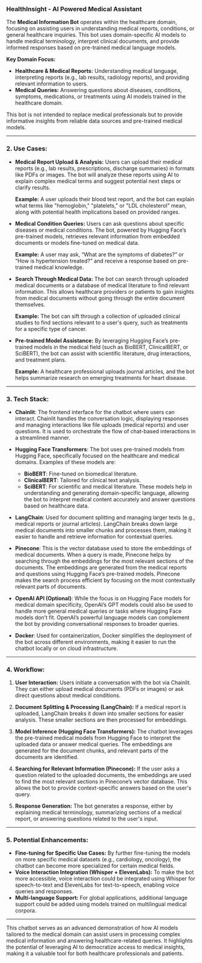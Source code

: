 ### HealthInsight - AI Powered Medical Assistant

The **Medical Information Bot** operates within the healthcare domain, focusing on assisting users in understanding medical reports, conditions, or general healthcare inquiries. This bot uses domain-specific AI models to handle medical terminology, interpret clinical documents, and provide informed responses based on pre-trained medical language models. 

**Key Domain Focus:**
- **Healthcare & Medical Reports:** Understanding medical language, interpreting reports (e.g., lab results, radiology reports), and providing relevant information to users.
- **Medical Queries:** Answering questions about diseases, conditions, symptoms, medications, or treatments using AI models trained in the healthcare domain.

This bot is not intended to replace medical professionals but to provide informative insights from reliable data sources and pre-trained medical models.

---

### **2. Use Cases:**

- **Medical Report Upload & Analysis:** Users can upload their medical reports (e.g., lab results, prescriptions, discharge summaries) in formats like PDFs or images. The bot will analyze these reports using AI to explain complex medical terms and suggest potential next steps or clarify results.
  
  **Example:** A user uploads their blood test report, and the bot can explain what terms like "hemoglobin," "platelets," or "LDL cholesterol" mean, along with potential health implications based on provided ranges.

- **Medical Condition Queries:** Users can ask questions about specific diseases or medical conditions. The bot, powered by Hugging Face’s pre-trained models, retrieves relevant information from embedded documents or models fine-tuned on medical data.

  **Example:** A user may ask, “What are the symptoms of diabetes?” or “How is hypertension treated?” and receive a response based on pre-trained medical knowledge.

- **Search Through Medical Data:** The bot can search through uploaded medical documents or a database of medical literature to find relevant information. This allows healthcare providers or patients to gain insights from medical documents without going through the entire document themselves.

  **Example:** The bot can sift through a collection of uploaded clinical studies to find sections relevant to a user's query, such as treatments for a specific type of cancer.

- **Pre-trained Model Assistance:** By leveraging Hugging Face’s pre-trained models in the medical field (such as BioBERT, ClinicalBERT, or SciBERT), the bot can assist with scientific literature, drug interactions, and treatment plans.

  **Example:** A healthcare professional uploads journal articles, and the bot helps summarize research on emerging treatments for heart disease.

---

### **3. Tech Stack:**

- **Chainlit**: The frontend interface for the chatbot where users can interact. Chainlit handles the conversation logic, displaying responses and managing interactions like file uploads (medical reports) and user questions. It is used to orchestrate the flow of chat-based interactions in a streamlined manner.

- **Hugging Face Transformers**: The bot uses pre-trained models from Hugging Face, specifically focused on the healthcare and medical domains. Examples of these models are:
  - **BioBERT**: Fine-tuned on biomedical literature.
  - **ClinicalBERT**: Tailored for clinical text analysis.
  - **SciBERT**: For scientific and medical literature.
  These models help in understanding and generating domain-specific language, allowing the bot to interpret medical content accurately and answer questions based on healthcare data.

- **LangChain**: Used for document splitting and managing larger texts (e.g., medical reports or journal articles). LangChain breaks down large medical documents into smaller chunks and processes them, making it easier to handle and retrieve information for contextual queries.

- **Pinecone**: This is the vector database used to store the embeddings of medical documents. When a query is made, Pinecone helps by searching through the embeddings for the most relevant sections of the documents. The embeddings are generated from the medical reports and questions using Hugging Face’s pre-trained models. Pinecone makes the search process efficient by focusing on the most contextually relevant parts of documents.

- **OpenAI API (Optional)**: While the focus is on Hugging Face models for medical domain specificity, OpenAI’s GPT models could also be used to handle more general medical queries or tasks where Hugging Face models don’t fit. OpenAI’s powerful language models can complement the bot by providing conversational responses to broader queries.

- **Docker**: Used for containerization, Docker simplifies the deployment of the bot across different environments, making it easier to run the chatbot locally or on cloud infrastructure.

---

### **4. Workflow:**

1. **User Interaction:** Users initiate a conversation with the bot via Chainlit. They can either upload medical documents (PDFs or images) or ask direct questions about medical conditions.
   
2. **Document Splitting & Processing (LangChain):** If a medical report is uploaded, LangChain breaks it down into smaller sections for easier analysis. These smaller sections are then processed for embeddings.
   
3. **Model Inference (Hugging Face Transformers):** The chatbot leverages the pre-trained medical models from Hugging Face to interpret the uploaded data or answer medical queries. The embeddings are generated for the document chunks, and relevant parts of the documents are identified.

4. **Searching for Relevant Information (Pinecone):** If the user asks a question related to the uploaded documents, the embeddings are used to find the most relevant sections in Pinecone’s vector database. This allows the bot to provide context-specific answers based on the user's query.

5. **Response Generation:** The bot generates a response, either by explaining medical terminology, summarizing sections of a medical report, or answering questions related to the user's input.

---

### **5. Potential Enhancements:**

- **Fine-tuning for Specific Use Cases:** By further fine-tuning the models on more specific medical datasets (e.g., cardiology, oncology), the chatbot can become more specialized for certain medical fields.
- **Voice Interaction Integration (Whisper + ElevenLabs):** To make the bot more accessible, voice interaction could be integrated using Whisper for speech-to-text and ElevenLabs for text-to-speech, enabling voice queries and responses.
- **Multi-language Support:** For global applications, additional language support could be added using models trained on multilingual medical corpora.

---

This chatbot serves as an advanced demonstration of how AI models tailored to the medical domain can assist users in processing complex medical information and answering healthcare-related queries. It highlights the potential of leveraging AI to democratize access to medical insights, making it a valuable tool for both healthcare professionals and patients.